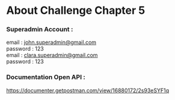 # About Challenge Chapter 5

### Superadmin Account :
email : john.superadmin@gmail.com\
password : 123\
email : clara.superadmin@gmail.com\
password : 123

### Documentation Open API :
https://documenter.getpostman.com/view/16880172/2s93eSYF1q